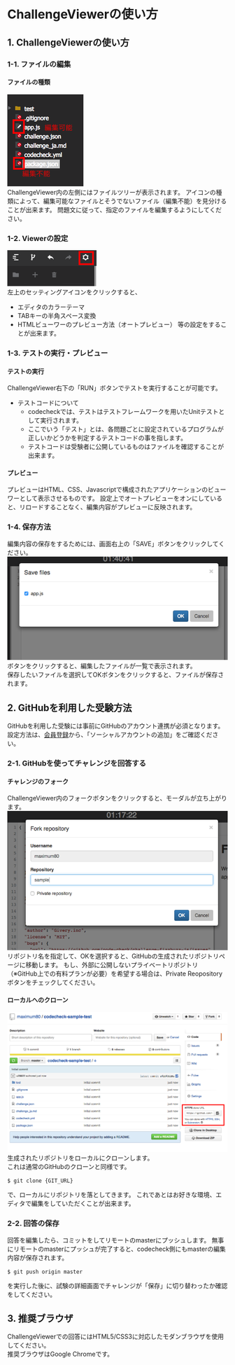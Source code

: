 # ChallengeViewerの使い方
## <a name="section1"> 1. ChallengeViewerの使い方
### 1-1. ファイルの編集
#### ファイルの種類
![イメージ10](images/s10.png)  
ChallengeViewer内の左側にはファイルツリーが表示されます。
アイコンの種類によって、編集可能なファイルとそうでないファイル（編集不能）を見分けることが出来ます。
問題文に従って、指定のファイルを編集するようにしてください。

### 1-2. Viewerの設定
![イメージ9](images/s9.png)  
左上のセッティングアイコンをクリックすると、
* エディタのカラーテーマ
* TABキーの半角スペース変換
* HTMLビューワーのプレビュー方法（オートプレビュー）
等の設定をすることが出来ます。

### 1-3. テストの実行・プレビュー
#### テストの実行
ChallengeViewer右下の「RUN」ボタンでテストを実行することが可能です。
- テストコードについて
  - codecheckでは、テストはテストフレームワークを用いたUnitテストとして実行されます。
  - ここでいう「テスト」とは、各問題ごとに設定されているプログラムが正しいかどうかを判定するテストコードの事を指します。
  - テストコードは受験者に公開しているものはファイルを確認することが出来ます。

#### プレビュー
プレビューはHTML、CSS、Javascriptで構成されたアプリケーションのビューワーとして表示させるものです。
設定上でオートプレビューをオンにしていると、リロードすることなく、編集内容がプレビューに反映されます。

### 1-4. 保存方法
編集内容の保存をするためには、画面右上の「SAVE」ボタンをクリックしてください。  
![イメージ13](images/s13.png)  
ボタンをクリックすると、編集したファイルが一覧で表示されます。  
保存したいファイルを選択してOKボタンをクリックすると、ファイルが保存されます。

## <a name="section2"> 2. GitHubを利用した受験方法
GitHubを利用した受験には事前にGitHubのアカウント連携が必須となります。
設定方法は、[会員登録](how-to-use_ja.md#section2)から、「ソーシャルアカウントの追加」をご確認ください。

### 2-1. GitHubを使ってチャレンジを回答する
#### チャレンジのフォーク
ChallengeViewer内のフォークボタンをクリックすると、モーダルが立ち上がります。
![イメージ11](images/s11.png)  
リポジトリ名を指定して、OKを選択すると、GitHubの生成されたリポジトリページに移動します。
もし、外部に公開しないプライベートリポジトリ（※GitHub上での有料プランが必要）を希望する場合は、Private Reopositoryボタンをチェックしてください。

#### ローカルへのクローン
![イメージ15](images/s15.png)   
生成されたリポジトリをローカルにクローンします。  
これは通常のGitHubのクローンと同様です。
```
$ git clone {GIT_URL}
```
で、ローカルにリポジトリを落としてきます。
これであとはお好きな環境、エディタで編集をしていただくことが出来ます。

### 2-2. 回答の保存
回答を編集したら、コミットをしてリモートのmasterにプッシュします。
無事にリモートのmasterにプッシュが完了すると、codecheck側にもmasterの編集内容が保存されます。
```
$ git push origin master
```
を実行した後に、試験の詳細画面でチャレンジが「保存」に切り替わったか確認をしてください。

## 3. 推奨ブラウザ
ChallengeViewerでの回答にはHTML5/CSS3に対応したモダンブラウザを使用してください。  
推奨ブラウザはGoogle Chromeです。
